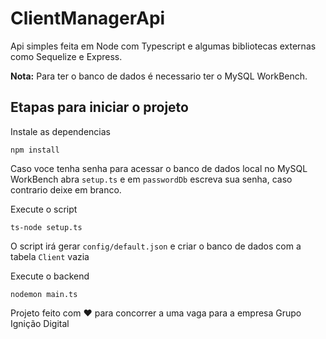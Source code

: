# ClientManagerApi

Api simples feita em Node com Typescript e algumas bibliotecas externas como Sequelize e Express.

**Nota:** Para ter o banco de dados é necessario ter o MySQL WorkBench.

## Etapas para iniciar o projeto
Instale as dependencias

    npm install 

Caso voce tenha senha para acessar o banco de dados local no MySQL WorkBench abra `setup.ts` e em `passwordDb` escreva sua senha, caso contrario deixe em branco.

Execute o script

    ts-node setup.ts

O script irá gerar `config/default.json` e criar o banco de dados com a tabela `Client` vazia

Execute o backend

    nodemon main.ts


Projeto feito com :heart: para concorrer a uma vaga para a empresa Grupo Ignição Digital
